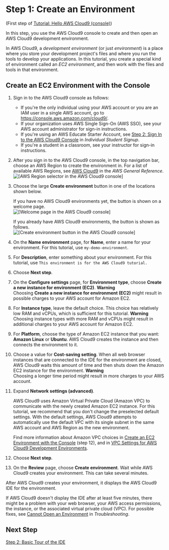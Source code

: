 # Step 1: Create an Environment<a name="tutorial-create-environment"></a>

\(First step of [Tutorial: Hello AWS Cloud9 \(console\)](tutorial.md)\)

In this step, you use the AWS Cloud9 console to create and then open an AWS Cloud9 development environment\.

In AWS Cloud9, a *development environment* \(or just *environment*\) is a place where you store your development project's files and where you run the tools to develop your applications\. In this tutorial, you create a special kind of environment called an *EC2 environment*, and then work with the files and tools in that environment\.

## Create an EC2 Environment with the Console<a name="tutorial-create-environment-console"></a>

1. Sign in to the AWS Cloud9 console as follows:
   + If you're the only individual using your AWS account or you are an IAM user in a single AWS account, go to [https://console\.aws\.amazon\.com/cloud9/](https://console.aws.amazon.com/cloud9/)\.
   + If your organization uses AWS Single Sign\-On \(AWS SSO\), see your AWS account administrator for sign\-in instructions\.
   + If you're using an AWS Educate Starter Account, see [Step 2: Sign In to the AWS Cloud9 Console](setup-student.md#setup-student-sign-in-ide) in *Individual Student Signup*\.
   + If you're a student in a classroom, see your instructor for sign\-in instructions\.

1. After you sign in to the AWS Cloud9 console, in the top navigation bar, choose an AWS Region to create the environment in\. For a list of available AWS Regions, see [AWS Cloud9](https://docs.aws.amazon.com/general/latest/gr/rande.html#cloud9_region) in the *AWS General Reference*\.  
![\[AWS Region selector in the AWS Cloud9 console\]](http://docs.aws.amazon.com/cloud9/latest/user-guide/images/console-region.png)

1. Choose the large **Create environment** button in one of the locations shown below\.

   If you have no AWS Cloud9 environments yet, the button is shown on a welcome page\.  
![\[Welcome page in the AWS Cloud9 console\]](http://docs.aws.amazon.com/cloud9/latest/user-guide/images/console-welcome-new-env.png)

   If you already have AWS Cloud9 environments, the button is shown as follows\.  
![\[Create environment button in the AWS Cloud9 console\]](http://docs.aws.amazon.com/cloud9/latest/user-guide/images/console-new-env.png)

1. On the **Name environment** page, for **Name**, enter a name for your environment\. For this tutorial, use `my-demo-environment`\.

1. For **Description**, enter something about your environment\. For this tutorial, use `This environment is for the AWS Cloud9 tutorial.`

1. Choose **Next step**\.

1. On the **Configure settings** page, for **Environment type**, choose **Create a new instance for environment \(EC2\)**\.
**Warning**  
Choosing **Create a new instance for environment \(EC2\)** might result in possible charges to your AWS account for Amazon EC2\.

1. For **Instance type**, leave the default choice\. This choice has relatively low RAM and vCPUs, which is sufficient for this tutorial\.
**Warning**  
Choosing instance types with more RAM and vCPUs might result in additional charges to your AWS account for Amazon EC2\.

1. For **Platform**, choose the type of Amazon EC2 instance that you want: **Amazon Linux** or **Ubuntu**\. AWS Cloud9 creates the instance and then connects the environment to it\.

1. Choose a value for **Cost\-saving setting**\. When all web browser instances that are connected to the IDE for the environment are closed, AWS Cloud9 waits this amount of time and then shuts down the Amazon EC2 instance for the environment\. 
**Warning**  
Choosing a longer time period might result in more charges to your AWS account\.

1. Expand **Network settings \(advanced\)**\.

   AWS Cloud9 uses Amazon Virtual Private Cloud \(Amazon VPC\) to communicate with the newly created Amazon EC2 instance\. For this tutorial, we recommend that you don't change the preselected default settings\. With the default settings, AWS Cloud9 attempts to automatically use the default VPC with its single subnet in the same AWS account and AWS Region as the new environment\.

   Find more information about Amazon VPC choices in [Create an EC2 Environment with the Console](create-environment-main.md#create-environment-console) \(step 12\), and in [VPC Settings for AWS Cloud9 Development Environments](vpc-settings.md)\.

1. Choose **Next step**\.

1. On the **Review** page, choose **Create environment**\. Wait while AWS Cloud9 creates your environment\. This can take several minutes\.

After AWS Cloud9 creates your environment, it displays the AWS Cloud9 IDE for the environment\.

If AWS Cloud9 doesn't display the IDE after at least five minutes, there might be a problem with your web browser, your AWS access permissions, the instance, or the associated virtual private cloud \(VPC\)\. For possible fixes, see [Cannot Open an Environment](troubleshooting.md#troubleshooting-env-loading) in *Troubleshooting*\.

## Next Step<a name="tutorial-create-env-next"></a>

[Step 2: Basic Tour of the IDE](tutorial-tour-ide.md)